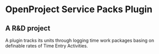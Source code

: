 OpenProject Service Packs Plugin
================================	
 ## A R&D project	
A plugin tracks its units through logging time work packages basing on definable rates of Time Entry Activities.